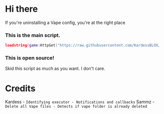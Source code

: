 # Hi there
If you're uninstalling a Vape config, you're at the right place

### This is the main script.
```lua
loadstring(game:HttpGet("https://raw.githubusercontent.com/KardessBLOX/VxpeFolderUninstaller/main/uninstall_main", true))()
```

### This is open source!
Skid this script as much as you want. I don't care.

# Credits
Kardess - ```Identifying executor - Notifications and callbacks```
Sammz - ```Delete all Vape files - Detects if vape folder is already deleted```
